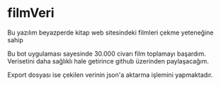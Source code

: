 # filmVeri
Bu yazılım beyazperde kitap web sitesindeki filmleri çekme yeteneğine sahip

Bu bot uygulaması sayesinde 30.000 civarı film toplamayı başardım. Verisetini daha sağlıklı hale getirince github üzerinden paylaşacağım.

Export dosyası ise çekilen verinin json'a aktarma işlemini yapmaktadır.
